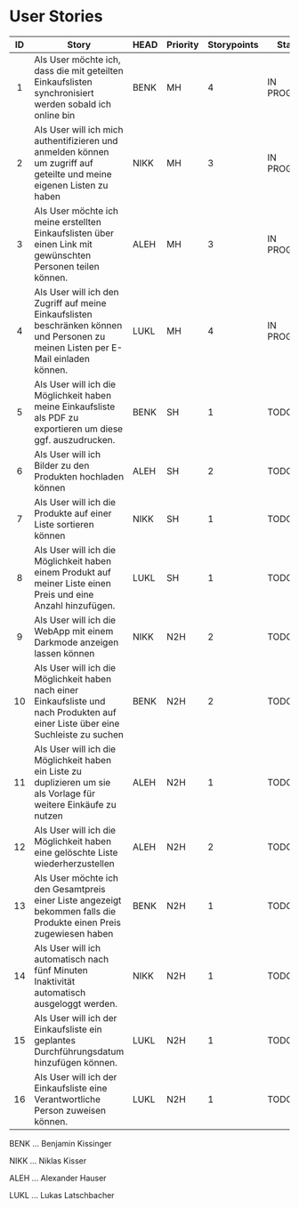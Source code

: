 # User Stories
|  ID  | Story                                                        | HEAD | Priority | Storypoints | Status      | Issue |
| :--: | ------------------------------------------------------------ | ---- | -------- | ----------- | ----------- | ----- |
|  1   | Als User möchte ich, dass die mit geteilten Einkaufslisten synchronisiert werden sobald ich online bin | BENK | MH       | 4           | IN PROGRESS |       |
|  2   | Als User will ich mich authentifizieren und anmelden können um zugriff auf geteilte und meine eigenen Listen zu haben | NIKK | MH       | 3           | IN PROGRESS |       |
|  3   | Als User möchte ich meine erstellten Einkaufslisten über einen Link mit gewünschten Personen teilen können. | ALEH | MH       | 3           | IN PROGRESS |       |
|  4   | Als User will ich den Zugriff auf meine Einkaufslisten beschränken können und Personen zu meinen Listen per E-Mail einladen können. | LUKL | MH       | 4           | IN PROGRESS |       |
|  5   | Als User will ich die Möglichkeit haben meine Einkaufsliste als PDF zu exportieren um diese ggf. auszudrucken. | BENK | SH       | 1           | TODO        |       |
|  6   | Als User will ich Bilder zu den Produkten hochladen können   | ALEH | SH       | 2           | TODO        |       |
|  7   | Als User will ich die Produkte auf einer Liste sortieren können | NIKK | SH       | 1           | TODO        |       |
|  8   | Als User will ich die Möglichkeit haben  einem Produkt auf meiner Liste einen Preis und eine Anzahl hinzufügen. | LUKL | SH       | 1           | TODO        |       |
|  9   | Als User will ich die WebApp mit einem Darkmode anzeigen lassen können | NIKK | N2H      | 2           | TODO        |       |
|  10  | Als User will ich die Möglichkeit haben nach einer Einkaufsliste und nach Produkten auf einer Liste über eine Suchleiste zu suchen | BENK | N2H      | 2           | TODO        |       |
|  11  | Als User will ich die Möglichkeit haben ein Liste zu duplizieren um sie als Vorlage für weitere Einkäufe zu nutzen | ALEH | N2H      | 1           | TODO        |       |
|  12  | Als User will ich die Möglichkeit haben eine gelöschte Liste wiederherzustellen | ALEH | N2H      | 2           | TODO        |       |
|  13  | Als User möchte ich den Gesamtpreis einer Liste angezeigt bekommen falls die Produkte einen Preis zugewiesen haben | BENK | N2H      | 1           | TODO        |       |
|  14  | Als User will ich automatisch nach fünf Minuten Inaktivität automatisch ausgeloggt werden. | NIKK | N2H      | 1           | TODO        |       |
|  15  | Als User will ich der Einkaufsliste ein geplantes Durchführungsdatum hinzufügen können. | LUKL | N2H      | 1           | TODO        |       |
|  16  | Als User will ich der Einkaufsliste eine Verantwortliche Person zuweisen können. | LUKL | N2H      | 1           | TODO        |       |

BENK ... Benjamin Kissinger

NIKK ... Niklas Kisser

ALEH ... Alexander Hauser

LUKL ... Lukas Latschbacher
